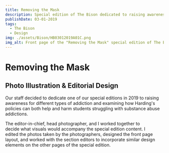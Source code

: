 ```yaml
---
title: Removing the Mask
description: Special edition of The Bison dedicated to raising awareness for addiction.
publishDate: 03-01-2019
tags:
  - The Bison
  - Design
img: ./assets/Bison/HB03012019A01C.png
img_alt: Front page of the "Removing the Mask" special edition of The Bison Newspaper.
---
```


# Removing the Mask

## Photo Illustration & Editorial Design

Our staff decided to dedicate one of our special editions in 2019 to raising awareness for different types of addiction and examining how Harding's policies can both help and harm students struggling with substance abuse addictions.​

The editor-in-chief, head photographer, and I worked together to decide what visuals would accompany the special edition content. I edited the photos taken by the photographers, designed the front page layout, and worked with the section editors to incorporate similar design elements on the other pages of the special edition.
